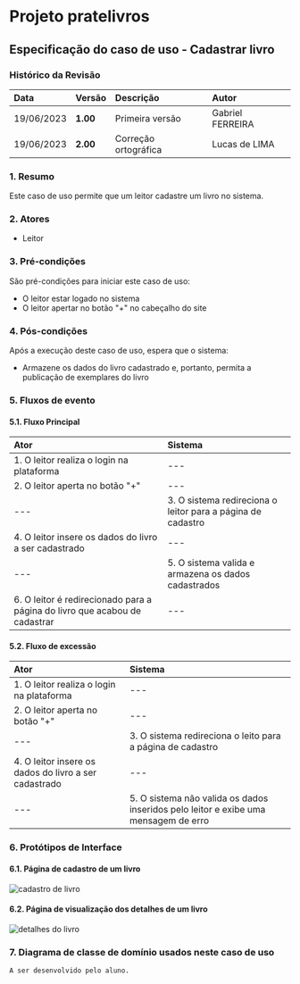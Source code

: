 # Projeto pratelivros

## Especificação do caso de uso - Cadastrar livro

### Histórico da Revisão 
|  Data  | Versão | Descrição | Autor |
|:-------|:-------|:----------|:------|
| 19/06/2023 | **1.00** | Primeira versão  | Gabriel FERREIRA |
| 19/06/2023 | **2.00** | Correção ortográfica  | Lucas de LIMA |

### 1. Resumo 
Este caso de uso permite que um leitor cadastre um livro no sistema.

### 2. Atores 
- Leitor

### 3. Pré-condições
São pré-condições para iniciar este caso de uso:
- O leitor estar logado no sistema
- O leitor apertar no botão "+" no cabeçalho do site

### 4. Pós-condições
Após a execução deste caso de uso, espera que o sistema:
- Armazene os dados do livro cadastrado e, portanto, permita a publicação de exemplares do livro

### 5. Fluxos de evento

#### 5.1. Fluxo Principal 
|  Ator  | Sistema |
|:-------|:------- |
|1. O leitor realiza o login na plataforma | --- |
|2. O leitor aperta no botão "+" | --- |
| --- |3. O sistema redireciona o leitor para a página de cadastro | --- |
|4. O leitor insere os dados do livro a ser cadastrado | --- |
|--- |5. O sistema valida e armazena os dados cadastrados |
|6. O leitor é redirecionado para a página do livro que acabou de cadastrar | --- |

#### 5.2. Fluxo de excessão 
|  Ator  | Sistema |
|:-------|:------- |
|1. O leitor realiza o login na plataforma | --- |
|2. O leitor aperta no botão "+" | --- |
| --- |3. O sistema redireciona o leito para a página de cadastro | --- |
|4. O leitor insere os dados do livro a ser cadastrado | --- |
|--- |5. O sistema não valida os dados inseridos pelo leitor e exibe uma mensagem de erro |

### 6. Protótipos de Interface
#### 6.1. Página de cadastro de um livro
![cadastro de livro](https://github.com/PI-InfoWeb-CNAT/2023-pratelivros/assets/84422577/57df6ee0-5cac-42bb-b6a8-15f8b6fab83b)

#### 6.2. Página de visualização dos detalhes de um livro
![detalhes do livro](https://github.com/PI-InfoWeb-CNAT/2023-pratelivros/assets/84422577/9b85d29a-28b6-4527-a857-a5514be31a39)

### 7. Diagrama de classe de domínio usados neste caso de uso
`A ser desenvolvido pelo aluno.`
